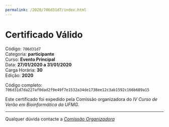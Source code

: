 ```yaml
---
permalink: /2020/706d31d7/index.html
---
```


# Certificado Válido

Código: `706d31d7`<br>
Categoria: **participante**<br>
Curso: **Evento Principal**<br>
Data: **27/01/2020 a 31/01/2020**<br>
Carga Horária: **30**<br>
Edição: **2020**<br>


Código completo: `706d31d7da227af0dad2f9e49f7e1532a34de1738ee12c3ab1592c166b689a15`


Este certificado foi expedido pela Comissão organizadora do *IV Curso de Verão em Bioinformática da UFMG*.

----

Qualquer dúvida contacte a [_Comissão Organizadora_](<mailto:cursobioinfoufmg@gmail.com$subject=[Certificados]>)

